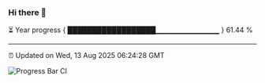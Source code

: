 ### Hi there 👋

⏳ Year progress { ██████████████████▁▁▁▁▁▁▁▁▁▁▁▁ } 61.44 %

---

⏰ Updated on Wed, 13 Aug 2025 06:24:28 GMT

![Progress Bar CI](https://github.com/liununu/liununu/workflows/Progress%20Bar%20CI/badge.svg)
